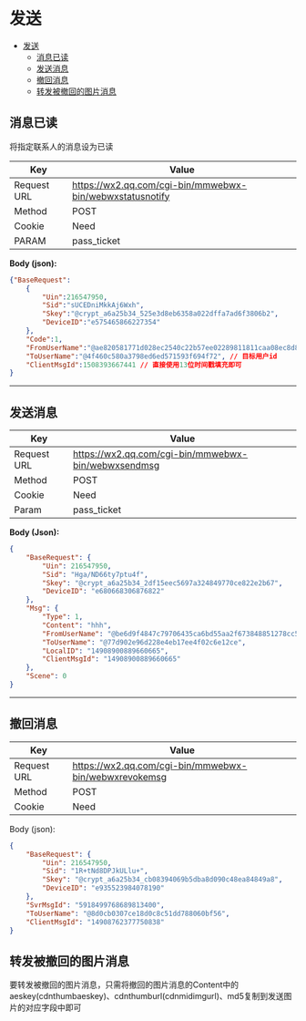 
# 发送

- [发送](#%e5%8f%91%e9%80%81)
  - [消息已读](#%e6%b6%88%e6%81%af%e5%b7%b2%e8%af%bb)
  - [发送消息](#%e5%8f%91%e9%80%81%e6%b6%88%e6%81%af)
  - [撤回消息](#%e6%92%a4%e5%9b%9e%e6%b6%88%e6%81%af)
  - [转发被撤回的图片消息](#%e8%bd%ac%e5%8f%91%e8%a2%ab%e6%92%a4%e5%9b%9e%e7%9a%84%e5%9b%be%e7%89%87%e6%b6%88%e6%81%af)

## 消息已读

将指定联系人的消息设为已读

| Key         | Value                                                      |
| ----------- | ---------------------------------------------------------- |
| Request URL | <https://wx2.qq.com/cgi-bin/mmwebwx-bin/webwxstatusnotify> |
| Method      | POST                                                       |
| Cookie      | Need                                                       |
| PARAM       | pass_ticket                                                |

**Body (json):**

``` json
{"BaseRequest":
    {
        "Uin":216547950,
        "Sid":"sUCEDniMkkAj6Wxh",
        "Skey":"@crypt_a6a25b34_525e3d8eb6358a022dffa7ad6f3806b2",
        "DeviceID":"e575465866227354"
    },
    "Code":1,
    "FromUserName":"@ae820581771d028ec2540c22b57ee02289811811caa08ec8d88e7cdb0f04502e", // 自己的用户id
    "ToUserName":"@4f460c580a3798ed6ed571593f694f72", // 目标用户id
    "ClientMsgId":1508393667441 // 直接使用13位时间戳填充即可
}
```

---

## 发送消息

| Key         | Value                                                 |
| ----------- | ----------------------------------------------------- |
| Request URL | <https://wx2.qq.com/cgi-bin/mmwebwx-bin/webwxsendmsg> |
| Method      | POST                                                  |
| Cookie      | Need                                                  |
| Param       | pass_ticket                                           |

**Body (Json):**

``` json
{
    "BaseRequest": {
        "Uin": 216547950,
        "Sid": "Hga/ND66ty7ptu4f",
        "Skey": "@crypt_a6a25b34_2df15eec5697a324849770ce822e2b67",
        "DeviceID": "e680668306876822"
    },
    "Msg": {
        "Type": 1,
        "Content": "hhh",
        "FromUserName": "@be6d9f4847c79706435ca6bd55aa2f673848851278cc5b0001c49720ee9c3e04",
        "ToUserName": "@77d902e96d228e4eb17ee4f02c6e12ce",
        "LocalID": "14908900889660665",
        "ClientMsgId": "14908900889660665"
    },
    "Scene": 0
}
```

---

## 撤回消息

| Key         | Value                                                   |
| ----------- | ------------------------------------------------------- |
| Request URL | <https://wx2.qq.com/cgi-bin/mmwebwx-bin/webwxrevokemsg> |
| Method      | POST                                                    |
| Cookie      | Need                                                    |

Body (json):

``` json
{
    "BaseRequest": {
        "Uin": 216547950,
        "Sid": "1R+tNd8DPJkULlu+",
        "Skey": "@crypt_a6a25b34_cb08394069b5dba8d090c48ea84849a8",
        "DeviceID": "e935523984078190"
    },
    "SvrMsgId": "5918499768689813400",
    "ToUserName": "@8d0cb0307ce18d0c8c51dd788060bf56",
    "ClientMsgId": "14908762377750838"
}
```

## 转发被撤回的图片消息

要转发被撤回的图片消息，只需将撤回的图片消息的Content中的aeskey(cdnthumbaeskey)、cdnthumburl(cdnmidimgurl)、md5复制到发送图片的对应字段中即可
